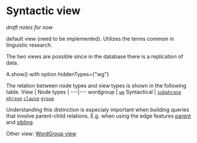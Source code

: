 # Syntactic view <a name="start"></a>

*draft notes for now* 

default view (need to be implemented). Utilizes the terms common in linguistic research.

The two views are possible since in the database there is a replication of data.

A.show() with option hiddenTypes={"wg"}

The relation between node types and view types is shown in the following table.
View | Node types | 
---|---
wordgroup | [`wg`](featuresbynodetype.md#wordgroup-nodes) 
Syntactical | [`subphrase`](featuresbynodetype.md#subphrase-nodes) [`phrase`](featuresbynodetype.md#phrase-nodes) [`clause`](featuresbynodetype.md#clause-nodes) [`group`](featuresbynodetype.md#group-nodes)

Understanding this distinction is especialy important when building queries that involve parent-child relations. E.g. when using the edge features [parent](parent.md#start) and [sibling](sibling.md#start).

Other view: [WordGroup view](wg-view.md#start)
